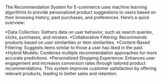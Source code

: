 The Recommendation System for E-commerce uses machine learning algorithms to provide personalized product suggestions to users based on their browsing history, past purchases, and preferences. Here’s a quick overview:

*Data Collection: Gathers data on user behavior, such as search queries, clicks, purchases, and reviews.
*Collaborative Filtering: Recommends products based on user similarities or item similarities.
*Content-Based Filtering: Suggests items similar to those a user has liked in the past.
*Hybrid Models: Combines multiple recommendation approaches for more accurate predictions.
*Personalized Shopping Experience: Enhances user engagement and increases conversion rates through tailored product recommendations.
This system improves customer satisfaction by offering relevant products, leading to better sales and retention.
